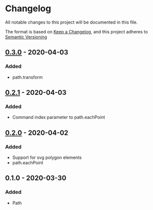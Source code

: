 # Changelog
All notable changes to this project will be documented in this file.

The format is based on [Keep a Changelog](https://keepachangelog.com/en/1.0.0/),
and this project adheres to [Semantic Versioning](https://semver.org/spec/v2.0.0.html)

## [0.3.0] - 2020-04-03
### Added
- path.transform

## [0.2.1] - 2020-04-03
### Added
- Command index parameter to path.eachPoint

## [0.2.0] - 2020-04-02
### Added
- Support for svg polygon elements
- path.eachPoint

## 0.1.0 - 2020-03-30
### Added
- Path

[0.3.0]: https://github.com/DarrenPaulWright/pathinator/compare/v0.2.1...v0.3.0
[0.2.1]: https://github.com/DarrenPaulWright/pathinator/compare/v0.2.0...v0.2.1
[0.2.0]: https://github.com/DarrenPaulWright/pathinator/compare/v0.1.0...v0.2.0

